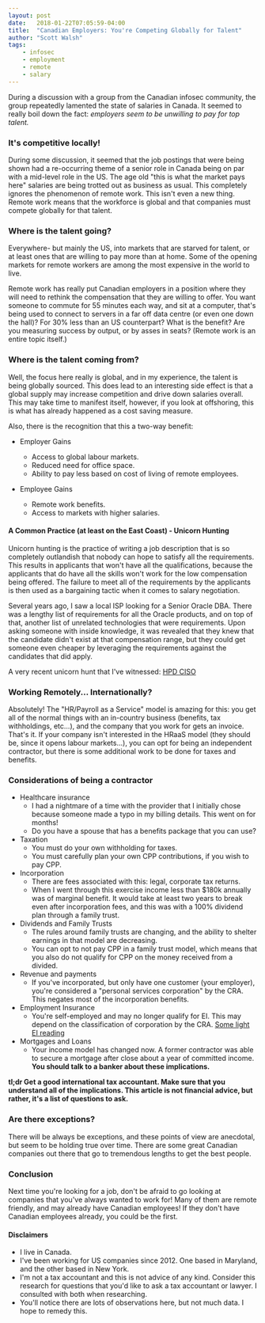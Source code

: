 ```yaml
---
layout: post
date:   2018-01-22T07:05:59-04:00
title:  "Canadian Employers: You're Competing Globally for Talent"
author: "Scott Walsh"
tags:
    - infosec
    - employment
    - remote
    - salary
---
```


During a discussion with a group from the Canadian infosec community, the
group repeatedly lamented the state of salaries in Canada. It seemed to really
boil down the fact: *employers seem to be unwilling to pay for top talent.*

### It's competitive locally!

During some discussion, it seemed that the job postings that were being shown
had a re-occurring theme of a senior role in Canada being on par with a
 mid-level role in the US. The age old "this is what the market pays here"
salaries are being trotted out as business as usual. This completely ignores the phenomenon
of remote work. This isn't even a new thing. Remote work means that the
workforce is global and that companies must compete globally for that talent.

### Where is the talent going?

Everywhere- but mainly the US, into markets that are starved for talent, or at
least ones that are willing to pay more than at home. Some of the opening
markets for remote workers are among the most expensive in the world to live.

Remote work has really put Canadian employers in a position where they will
need to rethink the compensation that they are willing to offer. You want
someone to commute for 55 minutes each way, and sit at a computer, that's
being used to connect to servers in a far off data centre (or even one down the
hall)? For 30% less than an US counterpart? What is the benefit? Are you
measuring success by output, or by asses in seats? (Remote work is an entire
topic itself.)

### Where is the talent coming from?

Well, the focus here really is global, and in my experience, the talent is
being globally sourced. This does lead to an interesting side effect is that a
global supply may increase competition and drive down salaries overall. This
may take time to manifest itself, however, if you look at offshoring, this is
what has already happened as a cost saving measure.

Also, there is the recognition that this a two-way benefit:

* Employer Gains
  * Access to global labour markets.
  * Reduced need for office space.
  * Ability to pay less based on cost of living of remote employees.

* Employee Gains
  * Remote work benefits.
  * Access to markets with higher salaries.

#### A Common Practice (at least on the East Coast) - Unicorn Hunting

Unicorn hunting is the practice of writing a job description that is so
completely outlandish that nobody can hope to satisfy all the requirements.
This results in applicants that won't have all the qualifications, because
the applicants that do have all the skills won't work for the low compensation
being offered. The failure to meet all of the requirements by the applicants is
then used as a bargaining tactic when it comes to salary negotiation.

Several years ago, I saw a local ISP looking for a Senior Oracle DBA. There was
a lengthy list of requirements for all the Oracle products, and on top of that,
another list of unrelated technologies that were requirements. Upon asking
someone with inside knowledge, it was revealed that they knew that the
candidate didn't exist at that compensation range, but they could get someone
even cheaper by leveraging the requirements against the candidates that did
apply.

A very recent unicorn hunt that I've witnessed: [HPD CISO](https://www.careerbeacon.com/en/posting/721338)

### Working Remotely... Internationally?

Absolutely! The "HR/Payroll as a Service" model is amazing for this: you get all
of the normal things with an in-country business (benefits, tax withholdings,
etc...), and the company that you work for gets an invoice. That's it. If your
company isn't interested in the HRaaS model (they should be, since it opens
labour markets...), you can opt for being an independent contractor, but there
is some additional work to be done for taxes and benefits.

### Considerations of being a contractor

* Healthcare insurance
  * I had a nightmare of a time with the provider that I initially chose because someone made a typo in my billing details. This went on for months!
  * Do you have a spouse that has a benefits package that you can use?
* Taxation
  * You must do your own withholding for taxes.
  * You must carefully plan your own CPP contributions, if you wish to pay CPP.
* Incorporation
  * There are fees associated with this: legal, corporate tax returns.
  * When I went through this exercise income less than $180k annually was of marginal benefit. It would take at least two years to break even after incorporation fees, and this was with a 100% dividend plan through a family trust.
* Dividends and Family Trusts
  * The rules around family trusts are changing, and the ability to shelter earnings in that model are decreasing.
  * You can opt to not pay CPP in a family trust model, which means that you also do not qualify for CPP on the money received from a divided.
* Revenue and payments
  * If you've incorporated, but only have one customer (your employer), you're considered a "personal services corporation" by the CRA. This negates most of the incorporation benefits.
* Employment Insurance
  * You're self-employed and may no longer qualify for EI. This may depend on the classification of corporation by the CRA. [Some light EI reading](https://www.canada.ca/en/employment-social-development/programs/ei-list/ei-independent-workers.html)
* Mortgages and Loans
  * Your income model has changed now. A former contractor was able to secure a mortgage after close about a year of committed income. **You should talk to a banker about these implications.**

**tl;dr Get a good international tax accountant. Make sure that you understand
all of the implications. This article is not financial advice, but rather, it's
a list of questions to ask.**

### Are there exceptions?

There will be always be exceptions, and these points of view are anecdotal, but
seem to be holding true over time. There are some great Canadian companies out
there that go to tremendous lengths to get the best people.

### Conclusion

Next time you're looking for a job, don't be afraid to go looking at companies
that you've always wanted to work for! Many of them are remote friendly, and
may already have Canadian employees! If they don't have Canadian employees
already, you could be the first.

#### Disclaimers

* I live in Canada.
* I've been working for US companies since 2012. One based in Maryland, and the other based in New York.
* I'm not a tax accountant and this is not advice of any kind. Consider this research for questions that you'd like to ask a tax accountant or lawyer. I consulted with both when researching.
* You'll notice there are lots of observations here, but not much data. I hope to remedy this.
